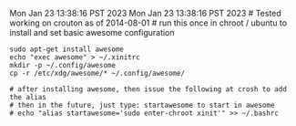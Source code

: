 Mon Jan 23 13:38:16 PST 2023
Mon Jan 23 13:38:16 PST 2023
    # Tested working on crouton as of 2014-08-01
    # run this once in chroot / ubuntu to install and set basic awesome configuration

    sudo apt-get install awesome
    echo "exec awesome" > ~/.xinitrc
    mkdir -p ~/.config/awesome
    cp -r /etc/xdg/awesome/* ~/.config/awesome/
    
    # after installing awesome, then issue the following at crosh to add the alias
    # then in the future, just type: startawesome to start in awesome
    # echo "alias startawesome='sudo enter-chroot xinit'" >> ~/.bashrc



